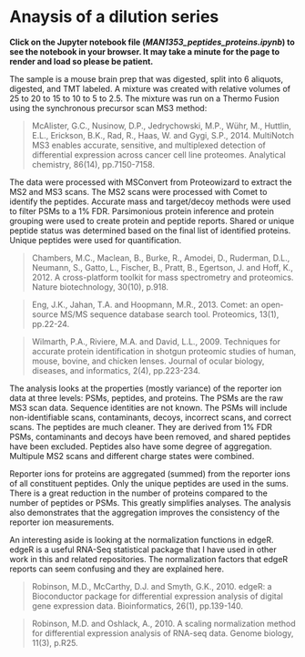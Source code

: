 # Anaysis of a dilution series
**Click on the Jupyter notebook file (_MAN1353_peptides_proteins.ipynb_) to see the notebook in your browser. It may take a minute for the page to render and load so please be patient.**

The sample is a mouse brain prep that was digested, split into 6 aliquots, digested, and TMT labeled. A mixture was created with 
relative volumes of 25 to 20 to 15 to 10 to 5 to 2.5. The mixture was run on a Thermo Fusion using the synchronous precursor scan 
MS3 method:

> McAlister, G.C., Nusinow, D.P., Jedrychowski, M.P., Wühr, M., Huttlin, E.L., Erickson, B.K., Rad, R., Haas, W. and Gygi, S.P., 2014. MultiNotch MS3 enables accurate, sensitive, and multiplexed detection of differential expression across cancer cell line proteomes. Analytical chemistry, 86(14), pp.7150-7158.

The data were processed with MSConvert from Proteowizard to extract the MS2 and MS3 scans. The MS2 scans were processed with Comet
to identify the peptides. Accurate mass and target/decoy methods were used to filter PSMs to a 1% FDR. Parsimonious protein inference
and protein grouping were used to create protein and peptide reports. Shared or unique peptide status was determined based on the final 
list of identified proteins. Unique peptides were used for quantification.

> Chambers, M.C., Maclean, B., Burke, R., Amodei, D., Ruderman, D.L., Neumann, S., Gatto, L., Fischer, B., Pratt, B., Egertson, J. 
and Hoff, K., 2012. A cross-platform toolkit for mass spectrometry and proteomics. Nature biotechnology, 30(10), p.918.

> Eng, J.K., Jahan, T.A. and Hoopmann, M.R., 2013. Comet: an open‐source MS/MS sequence database search tool. 
Proteomics, 13(1), pp.22-24.

> Wilmarth, P.A., Riviere, M.A. and David, L.L., 2009. Techniques for accurate protein identification in shotgun proteomic studies of 
human, mouse, bovine, and chicken lenses. Journal of ocular biology, diseases, and informatics, 2(4), pp.223-234.

The analysis looks at the properties (mostly variance) of the reporter ion data at three levels: PSMs, peptides, and proteins. The
PSMs are the raw MS3 scan data. Sequence identities are not known. The PSMs will include non-identifiable scans, contaminants, 
decoys, incorrect scans, and correct scans. The peptides are much cleaner. They are derived from 1% FDR PSMs, contaminants and decoys 
have been removed, and shared peptides have been excluded. Peptides also have some degree of aggregation. Multipule MS2 scans and 
different charge states were combined.

Reporter ions for proteins are aggregated (summed) from the reporter ions of all constituent peptides. Only the unique peptides are
used in the sums. There is a great reduction in the number of proteins compared to the number of peptides or PSMs. This greatly 
simplifies analyses. The analysis also demonstrates that the aggregation improves the consistency of the reporter ion measurements.

An interesting aside is looking at the normalization functions in edgeR. edgeR is a useful RNA-Seq statistical package that I have
used in other work in this and related repositories. The normalization factors that edgeR reports can seem confusing and they are
explained here.

> Robinson, M.D., McCarthy, D.J. and Smyth, G.K., 2010. edgeR: a Bioconductor package for differential expression analysis of 
digital gene expression data. Bioinformatics, 26(1), pp.139-140.

> Robinson, M.D. and Oshlack, A., 2010. A scaling normalization method for differential expression analysis of RNA-seq data. 
Genome biology, 11(3), p.R25.
